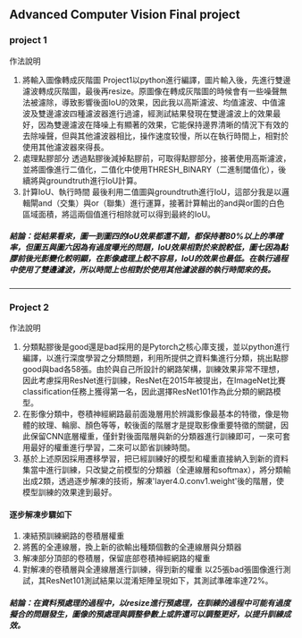 ##  Advanced Computer Vision Final project
### project 1
作法說明
1.	將輸入圖像轉成灰階圖
Project1以python進行編譯，圖片輸入後，先進行雙邊濾波轉成灰階圖，最後再resize。原圖像在轉成灰階圖的時候會有一些噪聲無法被濾除，導致影響後面IoU的效果，因此我以高斯濾波、均值濾波、中值濾波及雙邊濾波四種濾波器進行過濾，經測試結果發現在雙邊濾波上的效果最好，因為雙邊濾波在降噪上有顯著的效果，它能保持邊界清晰的情況下有效的去除噪聲，但與其他濾波器相比，操作速度较慢，所以在執行時間上，相對於使用其他濾波器來得長。	 
2.	處理點膠部分
透過點膠後減掉點膠前，可取得點膠部分，接著使用高斯濾波，並將圖像進行二值化，二值化中使用THRESH_BINARY（二進制閾值化），後續將與groundtruth進行IoU計算。  
3.	計算IoU、執行時間
最後利用二值圖與groundtruth進行IoU，這部分我是以邏輯閘and（交集）與or（聯集）進行運算，接著計算輸出的and與or圖的白色區域面積，將這兩個值進行相除就可以得到最終的IoU。
#####   結論：從結果看來，圖一到圖四的IoU效果都還不錯，都保持著80%以上的準確率，但圖五與圖六因為有過度曝光的問題，IoU效果相對於來說較低，圖七因為點膠前後光影變化較明顯，在影像處理上較不容易，IoU的效果也最低。在執行過程中使用了雙邊濾波，所以時間上也相對於使用其他濾波器的執行時間來的長。
-----
### Project 2
作法說明
1.  分類點膠後是good還是bad採用的是Pytorch之核心庫支援，並以python進行編譯，以進行深度學習之分類問題，利用所提供之資料集進行分類，挑出點膠good與bad各58張。由於與自己所設計的網路架構，訓練效果非常不理想，因此考慮採用ResNet進行訓練，ResNet在2015年被提出，在ImageNet比賽classification任務上獲得第一名，因此選擇ResNet101作為此分類的網路模型。 
2.  在影像分類中，卷積神經網路最前面幾層用於辨識影像最基本的特徵，像是物體的紋理、輪廓、顏色等等，較後面的階層才是提取影像重要特徵的關鍵，因此保留CNN底層權重，僅針對後面階層與新的分類器進行訓練即可，一來可套用最好的權重進行學習，二來可以節省訓練時間。
3.  基於上述原因採用遷移學習，把已經訓練好的模型和權重直接納入到新的資料集當中進行訓練，只改變之前模型的分類器（全連線層和softmax），將分類輸出成2類，透過逐步解凍的技術，解凍'layer4.0.conv1.weight'後的階層，使模型訓練的效果達到最好。
####    逐步解凍步驟如下
1.  凍結預訓練網路的卷積層權重
2.  將舊的全連線層，換上新的欲輸出種類個數的全連線層與分類器
3.  解凍部分頂部的卷積層，保留底部卷積神經網路的權重
4.  對解凍的卷積層與全連線層進行訓練，得到新的權重
以25張bad張圖像進行測試，其ResNet101測試結果以混淆矩陣呈現如下，其測試準確率達72%。
#####   結論：在資料預處理的過程中，以resize進行預處理，在訓練的過程中可能有過度擬合的問題發生，圖像的預處理與調整參數上或許還可以調整更好，以提升訓練成效。